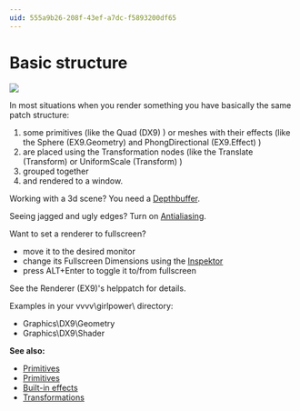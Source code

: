 ```yaml
---
uid: 555a9b26-208f-43ef-a7dc-f5893200df65
---
```


# Basic structure


![](~/img/Basics2.png "")   



In most situations when you render something you have basically the same patch structure:  

1. some primitives (like the <span class="node">Quad (DX9)</span> ) or meshes with their effects (like the <span class="node">Sphere (EX9.Geometry)</span> and <span class="node">PhongDirectional (EX9.Effect)</span> ) 
1. are placed using the Transformation nodes (like the <span class="node">Translate (Transform)</span> or <span class="node">UniformScale (Transform)</span> ) 
1. grouped together 
1. and rendered to a window.

Working with a 3d scene? You need a [Depthbuffer](xref:59a77510-fda1-499a-9686-461a2ab446c9).  

Seeing jagged and ugly edges? Turn on [Antialiasing](xref:6d879681-cfa1-4021-a138-e824327b1a8a).  

Want to set a renderer to fullscreen?  
* move it to the desired monitor  
* change its <span class="pin">Fullscreen Dimensions</span> using the [Inspektor](xref:9666611a-6f15-4b33-8300-69f56d9ec7d4)  
* press ALT+Enter to toggle it to/from fullscreen  

See the Renderer (EX9)'s helppatch for details.  

Examples in your vvvv\girlpower\ directory:  
* Graphics\DX9\Geometry  
* Graphics\DX9\Shader  

**See also:**  
* [Primitives](xref:3c360048-ceb5-4e96-86d6-5e8ef7ff43e9)  
* [Primitives](xref:3c360048-ceb5-4e96-86d6-5e8ef7ff43e9)  
* [Built-in effects](xref:4ae45235-b247-4d0d-8c5b-9d0688f99b3f#built-in-effects)  
* [Transformations](xref:32b3cd0e-7bb8-428d-88ef-fe0c4bb22025)  




